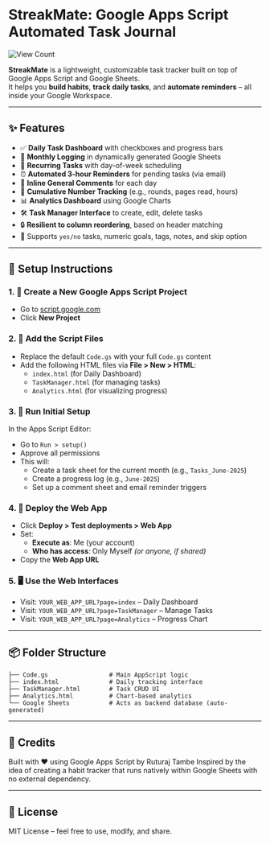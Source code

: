 # StreakMate: Google Apps Script Automated Task Journal

![View Count](https://komarev.com/ghpvc/?username=streakmate-googleappscript-automated-task-journal&color=blue)

**StreakMate** is a lightweight, customizable task tracker built on top of Google Apps Script and Google Sheets.  
It helps you **build habits**, **track daily tasks**, and **automate reminders** – all inside your Google Workspace.

---

## ✨ Features

- ✅ **Daily Task Dashboard** with checkboxes and progress bars
- 📅 **Monthly Logging** in dynamically generated Google Sheets
- 🔁 **Recurring Tasks** with day-of-week scheduling
- ⏰ **Automated 3-hour Reminders** for pending tasks (via email)
- 📝 **Inline General Comments** for each day
- 🧮 **Cumulative Number Tracking** (e.g., rounds, pages read, hours)
- 📊 **Analytics Dashboard** using Google Charts
- 🛠️ **Task Manager Interface** to create, edit, delete tasks
- 🔒 **Resilient to column reordering**, based on header matching
- 🌱 Supports `yes/no` tasks, numeric goals, tags, notes, and skip option

---

## 🚀 Setup Instructions

### 1. 📁 Create a New Google Apps Script Project
- Go to [script.google.com](https://script.google.com)
- Click **New Project**

### 2. 📄 Add the Script Files
- Replace the default `Code.gs` with your full `Code.gs` content
- Add the following HTML files via **File > New > HTML**:
  - `index.html` (for Daily Dashboard)
  - `TaskManager.html` (for managing tasks)
  - `Analytics.html` (for visualizing progress)

### 3. 🧪 Run Initial Setup
In the Apps Script Editor:
- Go to `Run > setup()`
- Approve all permissions
- This will:
  - Create a task sheet for the current month (e.g., `Tasks_June-2025`)
  - Create a progress log (e.g., `June-2025`)
  - Set up a comment sheet and email reminder triggers

### 4. 🔗 Deploy the Web App
- Click **Deploy > Test deployments > Web App**
- Set:
  - **Execute as**: Me (your account)
  - **Who has access**: Only Myself *(or anyone, if shared)*
- Copy the **Web App URL**

### 5. 🖥 Use the Web Interfaces
- Visit: `YOUR_WEB_APP_URL?page=index` – Daily Dashboard  
- Visit: `YOUR_WEB_APP_URL?page=TaskManager` – Manage Tasks  
- Visit: `YOUR_WEB_APP_URL?page=Analytics` – Progress Chart

---

## 📦 Folder Structure

```
├── Code.gs                 # Main AppScript logic
├── index.html              # Daily tracking interface
├── TaskManager.html        # Task CRUD UI
├── Analytics.html          # Chart-based analytics
└── Google Sheets           # Acts as backend database (auto-generated)
```

---

## 🙌 Credits

Built with ❤️ using Google Apps Script by Ruturaj Tambe 
Inspired by the idea of creating a habit tracker that runs natively within Google Sheets with no external dependency.

---

## 📄 License

MIT License – feel free to use, modify, and share.
